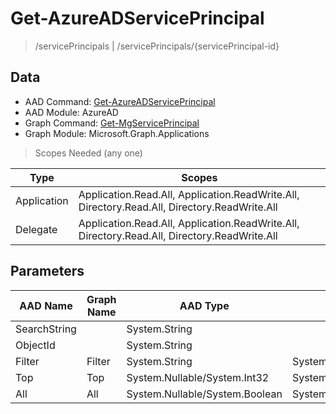 # Get-AzureADServicePrincipal

> /servicePrincipals | /servicePrincipals/{servicePrincipal-id}

## Data

+ AAD Command: [Get-AzureADServicePrincipal](https://docs.microsoft.com/en-us/powershell/module/AzureAD/Get-AzureADServicePrincipal)
+ AAD Module: AzureAD
+ Graph Command: [Get-MgServicePrincipal](https://docs.microsoft.com/en-us/powershell/module/Microsoft.Graph.Applications/Get-MgServicePrincipal)
+ Graph Module: Microsoft.Graph.Applications

> Scopes Needed (any one)

|Type|Scopes|
|---|---|
|Application|Application.Read.All, Application.ReadWrite.All, Directory.Read.All, Directory.ReadWrite.All|
|Delegate|Application.Read.All, Application.ReadWrite.All, Directory.Read.All, Directory.ReadWrite.All|

## Parameters

|AAD Name|Graph Name|AAD Type|Graph Type|Infos|
|---|---|---|---|---|
|SearchString||System.String|||
|ObjectId||System.String|||
|Filter|Filter|System.String|System.String||
|Top|Top|System.Nullable/System.Int32|System.Int32||
|All|All|System.Nullable/System.Boolean|System.Management.Automation.SwitchParameter||

